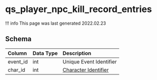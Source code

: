 # qs_player_npc_kill_record_entries

!!! info
	This page was last generated 2022.02.23

## Schema

| Column | Data Type | Description |
| :--- | :--- | :--- |
| event_id | int | Unique Event Identifier |
| char_id | int | [Character Identifier](../../schema/characters/character_data.md) |

